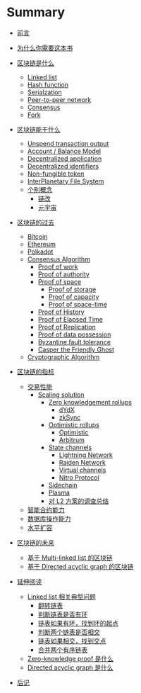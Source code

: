 # Summary

- [前言](<./README.md>)
- [为什么你需要这本书](<./为什么你需要这本书.md>)

- [区块链是什么](<./区块链是什么/README.md>)
  - [Linked list](<./区块链是什么/Linked list.md>)
  - [Hash function](<./区块链是什么/Hash function.md>)
  - [Serialzation](<./区块链是什么/Serialization.md>)
  - [Peer-to-peer network](<./区块链是什么/Peer-to-peer network.md>)
  - [Consensus]()
  - [Fork]()
  
- [区块链能干什么](<./区块链能干什么/README.md>)
  - [Unspend transaction output]()
  - [Account / Balance Model]()
  - [Decentralized application]()
  - [Decentralized identifiers]()
  - [Non-fungible token]()
  - [InterPlanetary File System]()
  - [个别概念](<./区块链能干什么/个别概念/README.md>)
    - [链改](<./区块链能干什么/个别概念/链改.md>)
    - [元宇宙](<./区块链能干什么/个别概念/元宇宙.md>)
  
- [区块链的过去](<./区块链的过去/README.md>)
  - [Bitcoin](<./区块链的过去/Bitcoin.md>)
  - [Ethereum](<./区块链的过去/Ethereum.md>)
  - [Polkadot](<./区块链的过去/Polkadot.md>)
  - [Consensus Algorithm]()
    - [Proof of work]()
    - [Proof of authority]()
    - [Proof of space]()
      - [Proof of storage]()
      - [Proof of capacity]()
      - [Proof of space-time]()
    - [Proof of History]()
    - [Proof of Elapsed Time]()
    - [Proof of Replication]()
    - [Proof of data possession]()
    - [Byzantine fault tolerance]()
    - [Casper the Friendly Ghost]()
  - [Cryptographic Algorithm]()

- [区块链的指标](<./区块链的指标/README.md>)
  - [交易性能]()
    - [Scaling solution]()
      - [Zero knowledgement rollups]()
        - [dYdX]()
        - [zkSync]()
      - [Optimistic rollups](<./区块链的指标/交易性能/Scaling solution/Optimistic rollups/README.md>)
        - [Optimistic](<./区块链的指标/交易性能/Scaling solution/Optimistic rollups/Optimistic.md>)
        - [Arbitrum](<./区块链的指标/交易性能/Scaling solution/Optimistic rollups/Arbitrum.md>)
      - [State channels](<./区块链的指标/交易性能/Scaling solution/State channels/README.md>)
        - [Lightning Network](<./区块链的指标/交易性能/Scaling solution/State channels/Lightning Network.md>)
        - [Raiden Network](<./区块链的指标/交易性能/Scaling solution/State channels/Raiden Network.md>)
        - [Virtual channels](<./区块链的指标/交易性能/Scaling solution/State channels/Virtual channels.md>)
        - [Nitro Protocol](<./区块链的指标/交易性能/Scaling solution/State channels/Nitro Protocol.md>)
      - [Sidechain](<./区块链的指标/交易性能/Scaling solution/Sidechain.md>)
      - [Plasma](<./区块链的指标/交易性能/Scaling solution/Plasma.md>)
      - [对 L2 方案的调查总结](<./区块链的指标/交易性能/Scaling solution/对 L2 方案的调查总结.md>)
  - [智能合约能力]()
  - [数据库操作能力]()
  - [水平扩容]()
  
- [区块链的未来](<./区块链的未来/README.md>)
  - [基于 Multi-linked list 的区块链](<./区块链的未来/基于 Multi-linked list 的区块链.md>)
  - [基于 Directed acyclic graph 的区块链]()
  
- [延伸阅读](<./延伸阅读/README.md>)
  - [Linked list 相关典型问题](<./延伸阅读/Linked list 相关典型问题/README.md>)
    - [翻转链表](<./延伸阅读/Linked list 相关典型问题/翻转链表.md>)
    - [判断链表是否有环](<./延伸阅读/Linked list 相关典型问题/判断链表是否有环.md>)
    - [链表如果有环，找到环的起点](<./延伸阅读/Linked list 相关典型问题/链表如果有环，找到环的起点.md>)
    - [判断两个链表是否相交](<./延伸阅读/Linked list 相关典型问题/判断两个链表是否相交.md>)
    - [链表如果相交，找到交点](<./延伸阅读/Linked list 相关典型问题/链表如果相交，找到交点.md>)
    - [合并两个有序链表](<./延伸阅读/Linked list 相关典型问题/合并两个有序链表.md>)
  - [Zero-knowledge proof 是什么](<./延伸阅读/Zero-knowledge proof 是什么/README.md>)
  - [Directed acyclic graph 是什么]()


- [后记](<./后记.md>)
